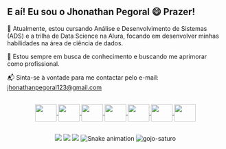 ## E aí! Eu sou o Jhonathan Pegoral 😄 Prazer!
 🚀 Atualmente, estou cursando Análise e Desenvolvimento de Sistemas (ADS) e a trilha de Data Science na Alura, focando em desenvolver minhas habilidades na área de ciência de dados.

 🤝 Estou sempre em busca de conhecimento e buscando me aprimorar como profissional.

 📬 Sinta-se à vontade para me contactar pelo e-mail: jhonathanpegoral123@gmail.com
 
<div align="center">
  <a href="https://github.com/Pegoral123">
  <![Pegoral123 GitHub stats](https://github-readme-stats.vercel.app/api?username=Pegoral123_icons=true&theme=dracula&bgcolor=transparent)
  [![Top Langs](https://github-readme-stats.vercel.app/api/top-langs/?username=Pegoral123&theme=dracula)](https://github.com/Pegoral123/github-readme-stats)
</div>
 
  
  
  <div style="display: inline_block"><br>
    <img align="center" height="40" width="50" src="https://cdn.jsdelivr.net/gh/devicons/devicon/icons/html5/html5-original-wordmark.svg" />
    <img align="center" height="40" width="50" src="https://cdn.jsdelivr.net/gh/devicons/devicon/icons/css3/css3-original-wordmark.svg" />
    <img align="center" height="40" width="50" src="https://cdn.jsdelivr.net/gh/devicons/devicon/icons/bootstrap/bootstrap-original.svg" />
    <img align="center" height="40" width="50" src="https://cdn.jsdelivr.net/gh/devicons/devicon/icons/javascript/javascript-original.svg" />
    <img align="center" height="40" width="50"  src="https://cdn.jsdelivr.net/gh/devicons/devicon/icons/git/git-plain.svg" />
     <img align="center" height="40" width="50" rel="stylesheet" src="https://cdn.jsdelivr.net/gh/devicons/devicon/icons/nodejs/nodejs-original-wordmark.svg"/>
     <img align="center" height="40" width="50" rel="stylesheet"  src="https://cdn.jsdelivr.net/gh/devicons/devicon/icons/vuejs/vuejs-original-wordmark.svg"/>
  
         
          
  </div>

  ##
  <div> 
 
  <a href="https://www.instagram.com/jhonathan_pegoral/" target="_blank"><img src="https://img.shields.io/badge/-Instagram-%23E4405F?style=for-the-badge&logo=instagram&logoColor=white" target="_blank"></a>
  <a href = "mailto:jhonathanpegoral123@gmail.com"><img src="https://img.shields.io/badge/-Gmail-%23333?style=for-the-badge&logo=gmail&logoColor=white" target="_blank"></a>
  <a href="https://www.linkedin.com/in/jhonathan-pegoral-462165222/" target="_blank"><img src="https://img.shields.io/badge/-LinkedIn-%230077B5?style=for-the-badge&logo=linkedin&logoColor=white" target="_blank"></a> 
![Snake animation](https://github.com/Pegoral123/Pegoral123/blob/output/github-contribution-grid-snake-dark.svg)
![gojo-saturo](https://media.giphy.com/media/gLZ0i94Esx4oTOfG70/giphy.gif)
 
  


 
